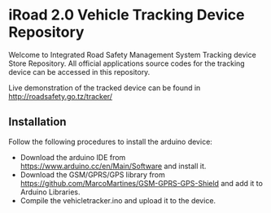 iRoad 2.0 Vehicle Tracking Device Repository
=========================
Welcome to Integrated Road Safety Management System Tracking device Store Repository.
All official applications source codes for the tracking device can be accessed in this repository.

Live demonstration of the tracked device can be found in http://roadsafety.go.tz/tracker/

Installation
-------------
Follow the following procedures to install the arduino device:

* Download the arduino IDE from https://www.arduino.cc/en/Main/Software and install it.
* Download the GSM/GPRS/GPS library from https://github.com/MarcoMartines/GSM-GPRS-GPS-Shield and add it to Arduino Libraries.
* Compile the vehicletracker.ino and upload it to the device.
